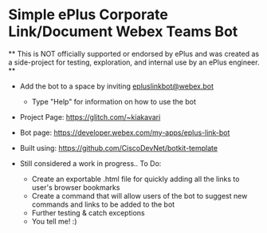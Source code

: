 # Simple ePlus Corporate Link/Document Webex Teams Bot


** This is NOT officially supported or endorsed by ePlus and was created as a side-project for testing, exploration, and internal use by an ePlus engineer. **


- Add the bot to a space by inviting epluslinkbot@webex.bot
  - Type "Help" for information on how to use the bot 


- Project Page: https://glitch.com/~kiakavari
- Bot page: https://developer.webex.com/my-apps/eplus-link-bot
- Built using: https://github.com/CiscoDevNet/botkit-template


- Still considered a work in progress.. To Do:
  - Create an exportable .html file for quickly adding all the links to user's browser bookmarks
  - Create a command that will allow users of the bot to suggest new commands and links to be added to the bot
  - Further testing & catch exceptions 
  - You tell me! :)
